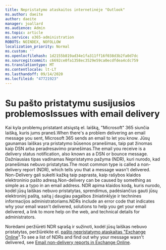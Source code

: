 ```yaml
---
title: Nepristatymo ataskaitos internetinėje "Outlook"
ms.author: daeite
author: daeite
manager: joallard
ms.audience: Admin
ms.topic: article
ms.service: o365-administration
ROBOTS: NOINDEX, NOFOLLOW
localization_priority: Normal
ms.custom: ''
ms.openlocfilehash: 1d2155b819ad34e1fa311ff16f038d3b2fa0d7dc
ms.sourcegitcommit: c6692ce0fa1358ec3529e59ca0ecdfdea4cdc759
ms.translationtype: MT
ms.contentlocale: lt-LT
ms.lasthandoff: 09/14/2020
ms.locfileid: "47721923"
---
```

# <a name="issues-with-email-delivery"></a><span data-ttu-id="e4727-102">Su pašto pristatymu susijusios problemos</span><span class="sxs-lookup"><span data-stu-id="e4727-102">Issues with email delivery</span></span>

<span data-ttu-id="e4727-103">Kai kyla problemų pristatant atsiųstą el. laišką, "Microsoft" 365 siunčia laišką, kuris jums praneš.</span><span class="sxs-lookup"><span data-stu-id="e4727-103">When there's a problem delivering an email message you sent, Microsoft 365 sends an email to let you know.</span></span> <span data-ttu-id="e4727-104">Jūsų gaunamas laiškas yra pristatymo būsenos pranešimas, taip pat žinomas kaip DSN arba peradresavimo pranešimas.</span><span class="sxs-lookup"><span data-stu-id="e4727-104">The email you receive is a delivery status notification, also known as a DSN or bounce message.</span></span> <span data-ttu-id="e4727-105">Dažniausias tipas vadinamas Nepristatymo pažyma (NDR), kuri nurodo, kad pranešimas nebuvo pristatytas.</span><span class="sxs-lookup"><span data-stu-id="e4727-105">The most common type is called a non-delivery report (NDR), which tells you that a message wasn't delivered.</span></span> <span data-ttu-id="e4727-106">Non-Delivery gali sukelti kažką taip paprasta, kaip rašybos klaidos elektroninio pašto adresą.</span><span class="sxs-lookup"><span data-stu-id="e4727-106">Non-delivery can be caused by something as simple as a typo in an email address.</span></span> <span data-ttu-id="e4727-107">NDR apima klaidos kodą, kuris nurodo, kodėl jūsų laiškas nebuvo pristatytas, sprendimus, padėsiančius gauti jūsų elektroninį paštą, saitą į daugiau pagalbos žiniatinklyje ir technines informacijos administratoriams.</span><span class="sxs-lookup"><span data-stu-id="e4727-107">NDRs include an error code that indicates why your email wasn't delivered, solutions to help you get your email delivered, a link to more help on the web, and technical details for administrators.</span></span>

<span data-ttu-id="e4727-108">Norėdami peržiūrėti NDR sąrašą ir sužinoti, kodėl jūsų laiškas nebuvo pristatytas, peržiūrėkite el. [pašto nepristatymo ataskaitas "Exchange Online](https://docs.microsoft.com/exchange/mail-flow-best-practices/non-delivery-reports-in-exchange-online/non-delivery-reports-in-exchange-online)".</span><span class="sxs-lookup"><span data-stu-id="e4727-108">To see a list of NDRs and find out why your message wasn't delivered, see [Email non-delivery reports in Exchange Online](https://docs.microsoft.com/exchange/mail-flow-best-practices/non-delivery-reports-in-exchange-online/non-delivery-reports-in-exchange-online).</span></span>